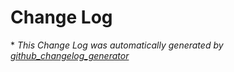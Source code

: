 # Change Log




\* *This Change Log was automatically generated by [github_changelog_generator](https://github.com/skywinder/Github-Changelog-Generator)*
